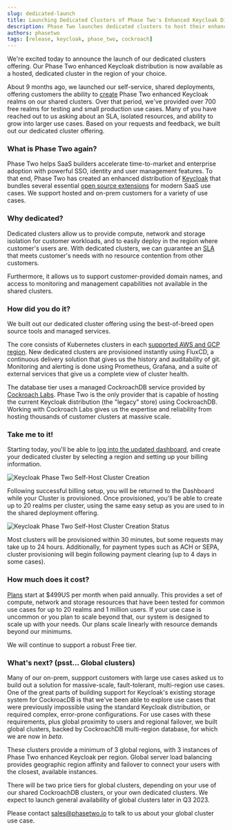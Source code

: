 ```yaml
---
slug: dedicated-launch
title: Launching Dedicated Clusters of Phase Two's Enhanced Keycloak Distribution
description: Phase Two launches dedicated clusters to host their enhanced Keycloak distribution for better compute, network, and storage isolation for customer workloads.
authors: phasetwo
tags: [release, keycloak, phase_two, cockroach]
---
```


We're excited today to announce the launch of our dedicated clusters offering. Our Phase Two enhanced Keycloak distribution is now available as a hosted, dedicated cluster in the region of your choice.

About 9 months ago, we launched our self-service, shared deployments, offering customers the ability to [create](https://phasetwo.io/dashboard/) Phase Two enhanced Keycloak realms on our shared clusters. Over that period, we've provided over 700 free realms for testing and small production use cases. Many of you have reached out to us asking about an SLA, isolated resources, and ability to grow into larger use cases. Based on your requests and feedback, we built out our dedicated cluster offering.

<!--truncate-->

### What is Phase Two again?

Phase Two helps SaaS builders accelerate time-to-market and enterprise adoption with powerful SSO, identity and user management features. To that end, Phase Two has created an enhanced distribution of [Keycloak](https://www.keycloak.org/) that bundles several essential [open source extensions](https://github.com/p2-inc) for modern SaaS use cases. We support hosted and on-prem customers for a variety of use cases.

### Why dedicated?

Dedicated clusters allow us to provide compute, network and storage isolation for customer workloads, and to easily deploy in the region where customer's users are. With dedicated clusters, we can guarantee an [SLA](/company/sla) that meets customer's needs with no resource contention from other customers.

Furthermore, it allows us to support customer-provided domain names, and access to monitoring and management capabilities not available in the shared clusters.

### How did you do it?

We built out our dedicated cluster offering using the best-of-breed open source tools and managed services.

The core consists of Kubernetes clusters in each [supported AWS and GCP region](/docs/self-service/dedicated-clusters#regions). New dedicated clusters are provisioned instantly using FluxCD, a continuous delivery solution that gives us the history and auditability of git. Monitoring and alerting is done using Prometheus, Grafana, and a suite of external services that give us a complete view of cluster health.

The database tier uses a managed CockroachDB service provided by [Cockroach Labs](https://www.cockroachlabs.com/). Phase Two is the only provider that is capable of hosting the current Keycloak distribution (the "legacy" store) using CockroachDB. Working with Cockroach Labs gives us the expertise and reliability from hosting thousands of customer clusters at massive scale.

### Take me to it!

Starting today, you'll be able to [log into the updated dashboard](https://phasetwo.io/dashboard), and create your dedicated cluster by selecting a region and setting up your billing information.

![Keycloak Phase Two Self-Host Cluster Creation](/docs/dedicated-clusters-create.png)

Following successful billing setup, you will be returned to the Dashboard while your Cluster is provisioned. Once provisioned, you'll be able to create up to 20 realms per cluster, using the same easy setup as you are used to in the shared deployment offering.

![Keycloak Phase Two Self-Host Cluster Creation Status](/docs/dedicated-clusters-pending.png)

Most clusters will be provisioned within 30 minutes, but some requests may take up to 24 hours. Additionally, for payment types such as ACH or SEPA, cluster provisioning will begin following payment clearing (up to 4 days in some cases).

### How much does it cost?

[Plans](/pricing) start at $499US per month when paid annually. This provides a set of compute, network and storage resources that have been tested for common use cases for up to 20 realms and 1 million users. If your use case is uncommon or you plan to scale beyond that, our system is designed to scale up with your needs. Our plans scale linearly with resource demands beyond our minimums.

We will continue to support a robust Free tier.

### What's next? (psst... Global clusters)

Many of our on-prem, suppport customers with large use cases asked us to build out a solution for massive-scale, fault-tolerant, multi-region use cases. One of the great parts of building support for Keycloak's existing storage system for CockroacDB is that we've been able to explore use cases that were previously impossible using the standard Keycloak distribution, or required complex, error-prone configurations. For use cases with these requirements, plus global proximity to users and regional failover, we built global clusters, backed by CockroachDB multi-region database, for which we are now in _beta_.

These clusters provide a minimum of 3 global regions, with 3 instances of Phase Two enhanced Keycloak per region. Global server load balancing provides geographic region affinity and failover to connect your users with the closest, available instances.

There will be two price tiers for global clusters, depending on your use of our shared CockroachDB clusters, or your own dedicated clusters. We expect to launch general availability of global clusters later in Q3 2023.

Please contact [sales@phasetwo.io](mailto:sales@phasetwo.io) to talk to us about your global cluster use case.
